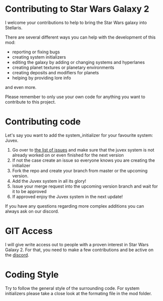 # Contributing to Star Wars Galaxy 2

I welcome your contributions to help to bring the Star Wars galaxy into Stellaris.

There are several different ways you can help with the development of this mod:

- reporting or fixing bugs
- creating system initializers
- editing the galaxy by adding or changing systems and hyperlanes
- creating planet textures or planetary environments
- creating deposits and modifiers for planets
- helping by providing lore info

and even more.

Please remember to only use your own code for anything you want to contribute to this project.

# Contributing code

Let's say you want to add the system_initializer for your favourite system: Juvex.

1. Go over to [the list of issues](https://gitlab.com/renegades-modding-group/star-wars-galaxy-2/-/issues) and make sure that the juvex system is not already worked on or even finished for the next version
2. If not the case create an issue so everyone knows you are creating the initializer
3. Fork the repo and create your branch from master or the upcoming version.
4. Add the Juvex system in all its glory!
5. Issue your merge request into the upcoming version branch and wait for it to be approved
6. If approved enjoy the Juvex system in the next update!

If you have any questions regarding more complex additions you can always ask on our discord.

# GIT Access

I will give write access out to people with a proven interest in Star Wars Galaxy 2. For that, you need to make a few contributions and be active on the [discord](https://discord.gg/4xfQ78sPpm). 

# Coding Style

Try to follow the general style of the surrounding code. For system initializers please take a close look at the formating file in the mod folder.
